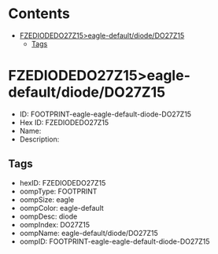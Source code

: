 



Contents
========

* [FZEDIODEDO27Z15>eagle-default/diode/DO27Z15](#fzediodedo27z15eagle-defaultdiodedo27z15)
	* [Tags](#tags)

# FZEDIODEDO27Z15>eagle-default/diode/DO27Z15

- ID: FOOTPRINT-eagle-eagle-default-diode-DO27Z15
- Hex ID: FZEDIODEDO27Z15
- Name: 
- Description: 

## Tags

- hexID: FZEDIODEDO27Z15
- oompType: FOOTPRINT
- oompSize: eagle
- oompColor: eagle-default
- oompDesc: diode
- oompIndex: DO27Z15
- oompName: eagle-default/diode/DO27Z15
- oompID: FOOTPRINT-eagle-eagle-default-diode-DO27Z15
